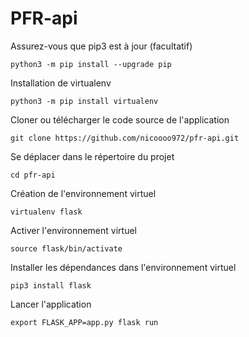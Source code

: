 # PFR-api

Assurez-vous que pip3 est à jour (facultatif)
```shell
python3 -m pip install --upgrade pip
```

Installation de virtualenv
```shell
python3 -m pip install virtualenv
```

Cloner ou télécharger le code source de l'application
```shell
git clone https://github.com/nicoooo972/pfr-api.git 
```

Se déplacer dans le répertoire du projet
```shell
cd pfr-api
```

Création de l'environnement virtuel
```shell
virtualenv flask
```

Activer l'environnement virtuel
```shell
source flask/bin/activate
```

Installer les dépendances dans l'environnement virtuel
```shell
pip3 install flask
```

Lancer l'application
```shell
export FLASK_APP=app.py flask run
```

